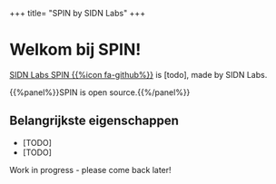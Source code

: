 +++
title= "SPIN by SIDN Labs"
+++

# Welkom bij SPIN!
[SIDN Labs SPIN {{%icon fa-github%}}](https://github.com/sidn/spin) is [todo],
made by SIDN Labs.

{{%panel%}}SPIN is open source.{{%/panel%}}

## Belangrijkste eigenschappen

* [TODO]
* [TODO]

Work in progress - please come back later!

